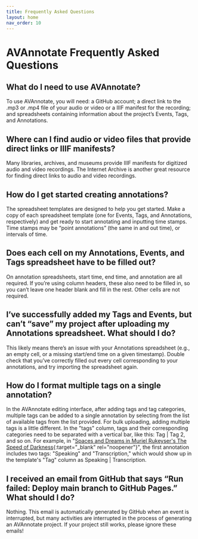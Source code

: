 ```yaml
---
title: Frequently Asked Questions
layout: home
nav_order: 10
---
```

# AVAnnotate Frequently Asked Questions 

## What do I need to use AVAnnotate?
To use AVAnnotate, you will need: a GitHub account; a direct link to the .mp3 or .mp4 file of your audio or video or a IIIF manifest for the recording; and spreadsheets containing information about the project’s Events, Tags, and Annotations.

## Where can I find audio or video files that provide direct links or IIIF manifests?
Many libraries, archives, and museums provide IIIF manifests for digitized audio and video recordings. The Internet Archive is another great resource for finding direct links to audio and video recordings.

## How do I get started creating annotations?
The spreadsheet templates are designed to help you get started. Make a copy of each spreadsheet template (one for Events, Tags, and Annotations, respectively) and get ready to start annotating and inputting time stamps. Time stamps may be “point annotations” (the same in and out time), or intervals of time. 

## Does each cell on my Annotations, Events, and Tags spreadsheet have to be filled out?
On annotation spreadsheets, start time, end time, and annotation are all required. If you’re using column headers, these also need to be filled in, so you can’t leave one header blank and fill in the rest. Other cells are not required.

## I’ve successfully added my Tags and Events, but can’t “save” my project after uploading my Annotations spreadsheet. What should I do? 
This likely means there’s an issue with your Annotations spreadsheet (e.g., an empty cell, or a missing start/end time on a given timestamp). Double check that you’ve correctly filled out every cell corresponding to your annotations, and try importing the spreadsheet again.

## How do I format multiple tags on a single annotation? 
In the AVAnnotate editing interface, after adding tags and tag categories, multiple tags can be added to a single annotation by selecting from the list of available tags from the list provided. For bulk uploading, adding multiple tags is a little different. In the "tags" column, tags and their corresponding categories need to be separated with a vertical bar, like this: Tag | Tag 2, and so on. For example, in "[Spaces and Dreams in Muriel Rukeyser's The Speed of Darkness](https://avannotate.github.io/voices/events/spaces-and-dreams-in-muriel-rukeysers-the-s/){:target="_blank" rel="noopener"}", the first annotation includes two tags: "Speaking" and "Transcription," which would show up in the template's "Tag" column as Speaking | Transcription.

## I received an email from GitHub that says “Run failed: Deploy main branch to GitHub Pages.” What should I do? 
Nothing. This email is automatically generated by GitHub when an event is interrupted, but many activities are interrupted in the process of generating an AVAnnotate project. If your project still works, please ignore these emails! 





